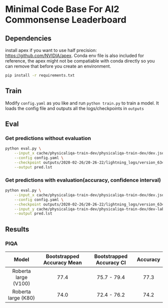 # Minimal Code Base For AI2 Commonsense Leaderboard

## Dependencies

install apex if you want to use half precision: https://github.com/NVIDIA/apex. Conda env file is also included for reference, the apex might not be compatiable with conda directly so you can remove that before you create an environment.

```bash
pip install -r requirements.txt
```

## Train


Modify `config.yaml` as you like and run `python train.py` to train a model. It loads the config file and outputs all the logs/checkpoints in `outputs`

## Eval

### Get predictions without evaluation
```bash
python eval.py \
    --input_x cache/physicaliqa-train-dev/physicaliqa-train-dev/dev.jsonl \
    --config config.yaml \
    --checkpoint outputs/2020-02-26/20-26-22/lightning_logs/version_6341419/checkpoints/_ckpt_epoch_3_v0.ckpt \
    --output pred.lst
```

### Get predictions with evaluation(accuracy, confidence interval)

```bash
python eval.py \
    --input_x cache/physicaliqa-train-dev/physicaliqa-train-dev/dev.jsonl \
    --config config.yaml \
    --checkpoint outputs/2020-02-26/20-26-22/lightning_logs/version_6341419/checkpoints/_ckpt_epoch_3_v0.ckpt \
    --input_y cache/physicaliqa-train-dev/physicaliqa-train-dev/dev-labels.lst \
    --output pred.lst
```

## Results

### PIQA
|     Model     | Bootstrapped Accuracy Mean | Bootstrapped Accuracy CI | Accuracy |
|:-------------:|:--------------------------:|:------------------------:|:--------:|
| Roberta large (V100) |            77.4            |        75.7 - 79.4       |   77.3   |
| Roberta large (K80)  |            74.0            |        72.4 - 76.2       |   74.2   |
